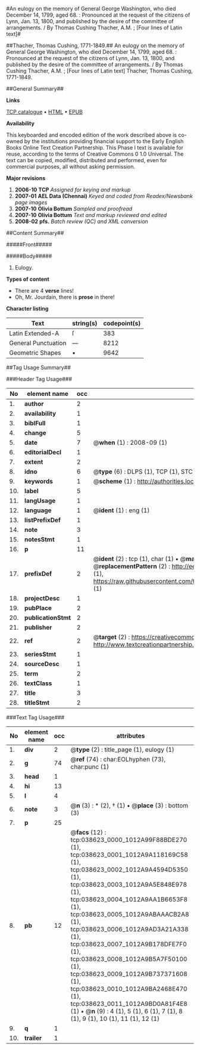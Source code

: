 #An eulogy on the memory of General George Washington, who died December 14, 1799, aged 68. : Pronounced at the request of the citizens of Lynn, Jan. 13, 1800, and published by the desire of the committee of arrangements. / By Thomas Cushing Thacher, A.M. ; [Four lines of Latin text]#

##Thacher, Thomas Cushing, 1771-1849.##
An eulogy on the memory of General George Washington, who died December 14, 1799, aged 68. : Pronounced at the request of the citizens of Lynn, Jan. 13, 1800, and published by the desire of the committee of arrangements. / By Thomas Cushing Thacher, A.M. ; [Four lines of Latin text]
Thacher, Thomas Cushing, 1771-1849.

##General Summary##

**Links**

[TCP catalogue](http://www.ota.ox.ac.uk/tcp/)  • 
[HTML](http://tei.it.ox.ac.uk/tcp/Texts-HTML/free/N28/N28965.html)  • 
[EPUB](http://tei.it.ox.ac.uk/tcp/Texts-EPUB/free/N28/N28965.epub)

**Availability**

This keyboarded and encoded edition of the
	       work described above is co-owned by the institutions
	       providing financial support to the Early English Books
	       Online Text Creation Partnership. This Phase I text is
	       available for reuse, according to the terms of Creative
	       Commons 0 1.0 Universal. The text can be copied,
	       modified, distributed and performed, even for
	       commercial purposes, all without asking permission.

**Major revisions**

1. __2006-10__ __TCP__ *Assigned for keying and markup*
1. __2007-01__ __AEL Data (Chennai)__ *Keyed and coded from Readex/Newsbank page images*
1. __2007-10__ __Olivia Bottum__ *Sampled and proofread*
1. __2007-10__ __Olivia Bottum__ *Text and markup reviewed and edited*
1. __2008-02__ __pfs.__ *Batch review (QC) and XML conversion*

##Content Summary##

#####Front#####

#####Body#####

1. Eulogy.

**Types of content**

  * There are 4 **verse** lines!
  * Oh, Mr. Jourdain, there is **prose** in there!

**Character listing**


|Text|string(s)|codepoint(s)|
|---|---|---|
|Latin Extended-A|ſ|383|
|General Punctuation|—|8212|
|Geometric Shapes|▪|9642|

##Tag Usage Summary##

###Header Tag Usage###

|No|element name|occ|attributes|
|---|---|---|---|
|1.|__author__|2||
|2.|__availability__|1||
|3.|__biblFull__|1||
|4.|__change__|5||
|5.|__date__|7| @__when__ (1) : 2008-09 (1)|
|6.|__editorialDecl__|1||
|7.|__extent__|2||
|8.|__idno__|6| @__type__ (6) : DLPS (1), TCP (1), STC (1), NOTIS (1), IMAGE-SET (1), EVANS-CITATION (1)|
|9.|__keywords__|1| @__scheme__ (1) : http://authorities.loc.gov/ (1)|
|10.|__label__|5||
|11.|__langUsage__|1||
|12.|__language__|1| @__ident__ (1) : eng (1)|
|13.|__listPrefixDef__|1||
|14.|__note__|3||
|15.|__notesStmt__|1||
|16.|__p__|11||
|17.|__prefixDef__|2| @__ident__ (2) : tcp (1), char (1)  •  @__matchPattern__ (2) : ([0-9\-]+):([0-9IVX]+) (1), (.+) (1)  •  @__replacementPattern__ (2) : http://eebo.chadwyck.com/downloadtiff?vid=$1&page=$2 (1), https://raw.githubusercontent.com/textcreationpartnership/Texts/master/tcpchars.xml#$1 (1)|
|18.|__projectDesc__|1||
|19.|__pubPlace__|2||
|20.|__publicationStmt__|2||
|21.|__publisher__|2||
|22.|__ref__|2| @__target__ (2) : https://creativecommons.org/publicdomain/zero/1.0/ (1), http://www.textcreationpartnership.org/docs/. (1)|
|23.|__seriesStmt__|1||
|24.|__sourceDesc__|1||
|25.|__term__|2||
|26.|__textClass__|1||
|27.|__title__|3||
|28.|__titleStmt__|2||


###Text Tag Usage###

|No|element name|occ|attributes|
|---|---|---|---|
|1.|__div__|2| @__type__ (2) : title_page (1), eulogy (1)|
|2.|__g__|74| @__ref__ (74) : char:EOLhyphen (73), char:punc (1)|
|3.|__head__|1||
|4.|__hi__|13||
|5.|__l__|4||
|6.|__note__|3| @__n__ (3) : * (2), † (1)  •  @__place__ (3) : bottom (3)|
|7.|__p__|25||
|8.|__pb__|12| @__facs__ (12) : tcp:038623_0000_1012A99F88BDE270 (1), tcp:038623_0001_1012A9A118169C58 (1), tcp:038623_0002_1012A9A4594D5350 (1), tcp:038623_0003_1012A9A5E848E978 (1), tcp:038623_0004_1012A9AA1B6653F8 (1), tcp:038623_0005_1012A9ABAAACB2A8 (1), tcp:038623_0006_1012A9AD3A21A338 (1), tcp:038623_0007_1012A9B178DFE7F0 (1), tcp:038623_0008_1012A9B5A7F50100 (1), tcp:038623_0009_1012A9B737371608 (1), tcp:038623_0010_1012A9BA2468E470 (1), tcp:038623_0011_1012A9BD0A81F4E8 (1)  •  @__n__ (9) : 4 (1), 5 (1), 6 (1), 7 (1), 8 (1), 9 (1), 10 (1), 11 (1), 12 (1)|
|9.|__q__|1||
|10.|__trailer__|1||
